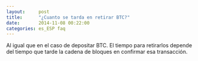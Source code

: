 ```yaml
---
layout:     post
title:      "¿Cuanto se tarda en retirar BTC?"
date:       2014-11-08 00:22:00
categories: es_ESP faq
---
```


Al igual que en el caso de depositar BTC. El tiempo para retirarlos depende del tiempo que tarde la cadena de bloques en confirmar esa transacción.
